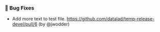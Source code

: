 ### 🐛 Bug Fixes

- Add more text to test file.  https://github.com/datalad/temp-release-devel/pull/6 (by @jwodder)
